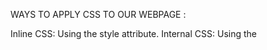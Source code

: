 WAYS TO APPLY CSS TO OUR WEBPAGE :

Inline CSS: Using the style attribute.
Internal CSS: Using the <style> tag within the HTML document.
External CSS: Linking to an external .css file.
CSS Frameworks: Prebuilt solutions like Bootstrap, Tailwind, Material UI etc.
CSS Preprocessors: Sass, LESS for advanced features.

CSS-in-JS: Styled-components, Emotion for component-level styles.
PostCSS: Plugin-based processing of CSS.
CSS Modules: Scoping styles to specific components.
Atomic CSS: Utility-first frameworks like Tailwind.
JavaScript-Driven Styles: Manipulating styles dynamically with JS.

**TAILWIND CSS**
Will allow us to write CSS without leaving HTML page

It is very light weight

For Installation chehck chatgpt / browser

Directly write styles in the className

Tailwind CSS Intellisense - vs code extension - will give suggestions while writing Tailwind classes

For hardcoded value use []
ex: w-[200px]

Some times extension doesn't give us suggestions, then click "CTRL + SPACE" on the keyboard

CONS: 
due to writing everything in className, code will look ugly and we have to comprimise the readability also

For Dark mode -> use "dark:"